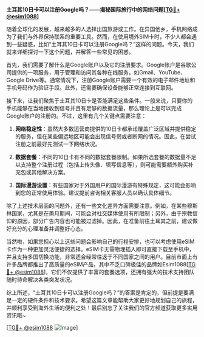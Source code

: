**土耳其10日卡可以注册Google吗？——揭秘国际旅行中的网络问题[[TG💪+ @esim1088](https://t.me/s/esim1088)]**

随着全球化的发展，越来越多的人选择出国旅游或工作。在异国他乡，手机网络成为了我们与外界保持联系的重要工具。然而，在使用境外SIM卡时，不少人都会遇到一些疑惑，比如“土耳其10日卡可以注册Google吗？”这样的问题。今天，我们就来详细探讨一下这个问题，并解答一些常见的困惑。

首先，我们需要了解什么是Google账户以及它的注册要求。Google账户是谷歌公司提供的一项服务，用于管理和访问其各种在线服务，如Gmail、YouTube、Google Drive等。通常情况下，注册Google账户需要一个有效的电子邮件地址和手机号码作为验证手段。此外，还需要确保设备能够正常连接到互联网。

接下来，让我们聚焦于土耳其10日卡是否能满足这些条件。一般来说，只要你的手机能够在当地接收到信号并且有足够的数据流量，那么理论上是可以完成Google账户的注册的。不过，这里有几个关键点需要注意：

1. **网络稳定性**：虽然大多数运营商提供的10日卡都承诺覆盖广泛区域并提供稳定的服务，但在某些偏远地区可能会出现信号弱或者断网的情况。因此，在尝试注册之前最好先测试一下网络状况。
   
2. **数据套餐**：不同的10日卡有不同的数据套餐限制。如果所选套餐的数据量不足以支持整个注册过程（包括上传头像、填写信息等），则可能需要额外购买补充包或其他解决方案。
    
3. **国际漫游设置**：有些国家对于外国用户的国际漫游有特殊规定，这可能会影响到您的正常使用体验。建议提前咨询相关客服人员以确认具体细节。

除了上述技术层面的问题外，还有一些文化差异方面需要注意。例如，在某些穆斯林国家，尤其是在斋月期间，可能会对社交媒体使用有所限制；另外，由于宗教信仰的原因，部分广告内容也可能被过滤掉。因此，在准备前往土耳其之前，建议做好充分的心理准备并调整好心态。

当然啦，如果您担心以上这些问题会影响自己的行程安排，也可以考虑使用eSIM卡作为一种更加灵活便捷的选择。eSIM卡无需物理插入即可直接下载至手机中，并且支持多国切换功能，非常适合经常往返于不同国家之间的用户。目前市面上有许多品牌都推出了高质量的eSIM产品，其中不乏口碑极佳的品牌如Esim1088[[TG💪+ @esim1088](https://t.me/s/esim1088)]，它们不仅提供了丰富的套餐选项，还拥有强大的技术支持团队随时待命解决各类突发状况。

综上所述，“土耳其10日卡可以注册Google吗？”的答案是肯定的，但前提是要满足一定的硬件条件和技术要求。希望这篇文章能帮助大家更好地规划自己的旅程，并顺利享受到海外生活的便利之处！最后别忘了关注我们的官方频道获取更多实用资讯哦~ 

[[TG💪+ @esim1088](https://t.me/s/esim1088) ![Image](https://i.postimg.cc/4NQfJmqS/Snipaste-2025-05-13-00-14-12.png)]
